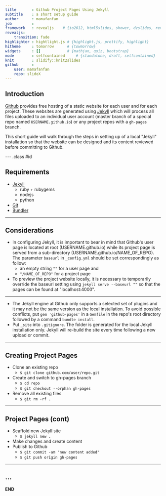 ```yaml
---
title       : Github Project Pages Using Jekyll
subtitle    : a short setup guide
author      : mamafanfan
job         : 
framework   : revealjs    # {io2012, html5slides, shower, dzslides, revealjs ...}
revealjs:
    transition: fade
highlighter : hightlight.js # {highlight.js, prettify, highlight}
hitheme     : tomorrow      # {towmorrow}
widgets     : []            # {mathjax, quiz, bootstrap}
mode        : selfcontained     # {standalone, draft, selfcontained}
knit        : slidify::knit2slides
github      :
    user: mamafanfan
    repo: slideX
---
```


## Introduction

[Github](https://github.com> "Github") provides free hosting of a static website for each user and for each project. These websites are generated using [Jekyll](https://github.com/jekyll/jekyll "Jekyll at Github") which will process all files uploaded to an individual user account (master branch of a special repo named `USERNAME.github.io`) or any project repos with a `gh-pages` branch.

This short guide will walk through the steps in setting up of a local "Jekyll" installation so that the website can be designed and its content reviewed before committing to Github.

--- .class #id 

## Requirements

* [Jekyll](http://jekyllrb.com/docs/installation/> "Jekyll Installation Requirements")
    + ruby + rubygems
    + nodejs
    + python
* [Git](https://help.github.com/articles/set-up-git/> "Set up Git")
* [Bundler](http://bundler.io/> "Bundler Install")

---

## Considerations

+ In configuring Jekyll, it is important to bear in mind that Github's user page is located at root (USERNAME.github.io) while its project page is served from a sub-directory (USERNAME.github.io/NAME_OF_REPO). The parameter `baseurl` in `_config.yml` should be set correspondingly as follow:
    * an empty string `""` for a user page and 
    * `"/NAME_OF_REPO"` for a project page
+ To preview the project website locally, it is necessary to temporarily override the baseurl setting using `jekyll serve --baseurl ""` so that the pages can be found at "localhost:4000".

---

+ The Jekyll engine at Github only supports a selected set of plugins and it may not be the same version as the local installation. To avoid possible conflicts, put
`gem 'github-pages'` in a `Gemfile` in the repo's root directory followed by a command `bundle install`.
+ Put `_site` into `.gitignore`. The folder is generated for the local Jekyll installation only. Jekyll will re-build the site every time following a new upload or commit.

---

## Creating Project Pages

* Clone an existing repo
    + `$ git clone github.com/user/repo.git`
* Create and switch to gh-pages branch
    + `$ cd repo`
    + `$ git checkout --orphan gh-pages`
* Remove all existing files
    + `$ git rm -rf .`

---

## Project Pages (cont)

* Scaffold new Jekyll site
    + `$ jekyll new .`
* Make changes and create content
* Publish to Github
    + `$ git commit -am "new content added"`
    + `$ git push origin gh-pages`

----

## ...

**END**

